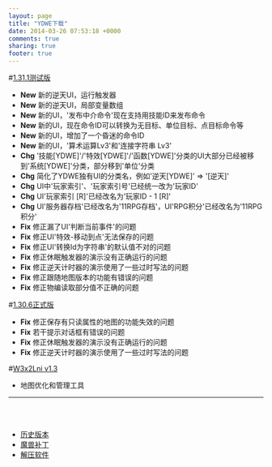 ```yaml
---
layout: page
title: "YDWE下载"
date: 2014-03-26 07:53:18 +0000
comments: true
sharing: true
footer: true
---
```


#[1.31.1测试版](http://pan.baidu.com/s/1jH8dRgU)

* **New** 新的逆天UI，运行触发器
* **New** 新的逆天UI，局部变量数组
* **New** 新的UI，'发布中介命令'现在支持用技能ID来发布命令
* **New** 新的UI，现在命令ID可以转换为无目标、单位目标、点目标命令等
* **New** 新的UI，增加了一个昏迷的命令ID
* **New** 新的UI，'算术运算Lv3'和'连接字符串 Lv3'
* **Chg** '技能[YDWE]'/'特效[YDWE]'/'函数[YDWE]'分类的UI大部分已经被移到'系统[YDWE]'分类，部分移到'单位'分类
* **Chg** 简化了YDWE独有UI的分类名，例如'逆天[YDWE]' => '[逆天]'
* **Chg** UI中'玩家索引'、'玩家索引号'已经统一改为'玩家ID'
* **Chg** UI'玩家索引 [R]'已经改名为'玩家ID - 1 [R]'
* **Chg** UI'服务器存档'已经改名为'11RPG存档'，UI'RPG积分'已经改名为'11RPG积分'
* **Fix** 修正漏了UI'判断当前事件'的问题
* **Fix** 修正UI'特效-移动到点'无法保存的问题
* **Fix** 修正UI'转换Id为字符串'的默认值不对的问题
* **Fix** 修正休眠触发器的演示没有正确运行的问题
* **Fix** 修正逆天计时器的演示使用了一些过时写法的问题
* **Fix** 修正跟随地图版本的功能有错误的问题
* **Fix** 修正物编读取部分值不正确的问题

#[1.30.6正式版](http://pan.baidu.com/s/1bM6SvO)

* **Fix** 修正保存有只读属性的地图的功能失效的问题
* **Fix** 若干提示对话框有错误的问题
* **Fix** 修正休眠触发器的演示没有正确运行的问题
* **Fix** 修正逆天计时器的演示使用了一些过时写法的问题


#[W3x2Lni v1.3](http://pan.baidu.com/s/1pLEr4rL)

* 地图优化和管理工具

---

<br><br>

* [历史版本](http://pan.baidu.com/share/link?shareid=401650&uk=3389291567)
* [魔兽补丁](http://pan.baidu.com/share/link?shareid=401621&uk=3389291567)
* [解压软件](http://sparanoid.com/lab/7z/)
